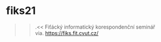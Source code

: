 # fiks21
>>.&lt;&lt;
Fiťácký informatický korespondenční seminář <br>
via. https://fiks.fit.cvut.cz/
